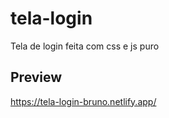 # tela-login

Tela de login feita com css e js puro

## Preview 

https://tela-login-bruno.netlify.app/
